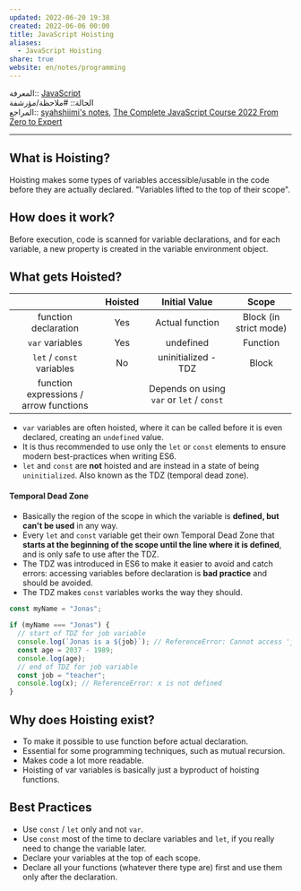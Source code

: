 ```yaml
---  
updated: 2022-06-20 19:38  
created: 2022-06-06 00:00  
title: JavaScript Hoisting  
aliases:  
  - JavaScript Hoisting  
share: true  
website: en/notes/programming  
---  
```

  
المعرفة:: [JavaScript](JavaScript)  
الحالة:: #ملاحظة/مؤرشفة  
المراجع:: [syahshiimi's notes](https://github.com/syahshiimi/second-brain/blob/a6bbf926dc6a391717c005c47e7f5b6a5e9327d9/05%20Learning/00%20JavaScript/202107052109%20JavaScript%20Hoisting.md), [The Complete JavaScript Course 2022 From Zero to Expert](The%20Complete%20JavaScript%20Course%202022%20From%20Zero%20to%20Expert)  
  
---  
  
## What is Hoisting?  
  
Hoisting makes some types of variables accessible/usable in the code before they are actually declared. "Variables lifted to the top of their scope".  
  
## How does it work?  
  
Before execution, code is scanned for variable declarations, and for each variable, a new property is created in the variable environment object.  
  
## What gets Hoisted?  
  
|                                        | **Hoisted** |             **Initial Value**             |       **Scope**        |  
| :------------------------------------: | :---------: | :---------------------------------------: | :--------------------: |  
|          function declaration          |     Yes     |              Actual function              | Block (in strict mode) |  
|            `var` variables             |     Yes     |                 undefined                 |        Function        |  
|       `let` / `const` variables        |     No      |            uninitialized - TDZ            |         Block          |  
| function expressions / arrow functions |             | Depends on using `var` or `let` / `const` |                        |  
  
- `var` variables are often hoisted, where it can be called before it is even declared, creating an `undefined` value.  
- It is thus recommended to use only the `let` or `const` elements to ensure modern best-practices when writing ES6.  
- `let` and `const` are **not** hoisted and are instead in a state of being `uninitialized`. Also known as the TDZ (temporal dead zone).  
  
#### Temporal Dead Zone  
  
- Basically the region of the scope in which the variable is **defined, but can't be used** in any way.  
- Every `let` and `const` variable get their own Temporal Dead Zone that **starts at the beginning of the scope until the line where it is defined**, and is only safe to use after the TDZ.  
- The TDZ was introduced in ES6 to make it easier to avoid and catch errors: accessing variables before declaration is **bad practice** and should be avoided.  
- The TDZ makes `const` variables works the way they should.  
  
```js  
const myName = "Jonas";  
  
if (myName === "Jonas") {  
  // start of TDZ for job variable  
  console.log(`Jonas is a ${job}`); // ReferenceError: Cannot access 'job' before initialization  
  const age = 2037 - 1989;  
  console.log(age);  
  // end of TDZ for job variable  
  const job = "teacher";  
  console.log(x); // ReferenceError: x is not defined  
}  
```  
  
## Why does Hoisting exist?  
  
- To make it possible to use function before actual declaration.  
- Essential for some programming techniques, such as mutual recursion.  
- Makes code a lot more readable.  
- Hoisting of var variables is basically just a byproduct of hoisting functions.  
  
## Best Practices  
  
- Use `const` / `let` only and not `var`.  
- Use `const` most of the time to declare variables and `let`, if you really need to change the variable later.  
- Declare your variables at the top of each scope.  
- Declare all your functions (whatever there type are) first and use them only after the declaration.  

